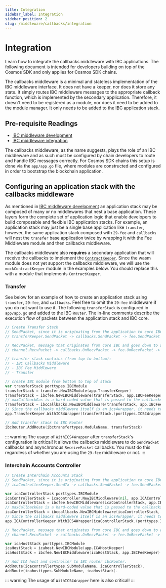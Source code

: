 ```yaml
---
title: Integration
sidebar_label: Integration
sidebar_position: 2
slug: /middleware/callbacks/integration
---
```


# Integration

Learn how to integrate the callbacks middleware with IBC applications. The following document is intended for developers building on top of the Cosmos SDK and only applies for Cosmos SDK chains. 

The callbacks middleware is a minimal and stateless implementation of the IBC middleware interface. It does not have a keeper, nor does it store any state. It simply routes IBC middleware messages to the appropriate callback function, which is implemented by the secondary application. Therefore, it doesn't need to be registered as a module, nor does it need to be added to the module manager. It only needs to be added to the IBC application stack.

## Pre-requisite Readings

- [IBC middleware development](../../01-ibc/04-middleware/01-develop.md)
- [IBC middleware integration](../../01-ibc/04-middleware/02-integration.md)

The callbacks middleware, as the name suggests, plays the role of an IBC middleware and as such must be configured by chain developers to route and handle IBC messages correctly.
For Cosmos SDK chains this setup is done via the `app/app.go` file, where modules are constructed and configured in order to bootstrap the blockchain application.

## Configuring an application stack with the callbacks middleware

As mentioned in [IBC middleware development](../../01-ibc/04-middleware/01-develop.md) an application stack may be composed of many or no middlewares that nest a base application.
These layers form the complete set of application logic that enable developers to build composable and flexible IBC application stacks.
For example, an application stack may just be a single base application like `transfer`, however, the same application stack composed with `29-fee` and `callbacks` will nest the `transfer` base application twice by wrapping it with the Fee Middleware module and then callbacks middleware.

The callbacks middleware also **requires** a secondary application that will receive the callbacks to implement the [`ContractKeeper`](https://github.com/cosmos/ibc-go/blob/v7.3.0/modules/apps/callbacks/types/expected_keepers.go#L11-L83). Since the wasm module does not yet support the callbacks middleware, we will use the `mockContractKeeper` module in the examples below. You should replace this with a module that implements `ContractKeeper`.

### Transfer

See below for an example of how to create an application stack using `transfer`, `29-fee`, and `callbacks`. Feel free to omit the `29-fee` middleware if you do not want to use it.
The following `transferStack` is configured in `app/app.go` and added to the IBC `Router`.
The in-line comments describe the execution flow of packets between the application stack and IBC core.

```go
// Create Transfer Stack
// SendPacket, since it is originating from the application to core IBC:
// transferKeeper.SendPacket -> callbacks.SendPacket -> fee.SendPacket -> channel.SendPacket

// RecvPacket, message that originates from core IBC and goes down to app, the flow is the other way
// channel.RecvPacket -> callbacks.OnRecvPacket -> fee.OnRecvPacket -> transfer.OnRecvPacket

// transfer stack contains (from top to bottom):
// - IBC Callbacks Middleware
// - IBC Fee Middleware
// - Transfer

// create IBC module from bottom to top of stack
var transferStack porttypes.IBCModule
transferStack = transfer.NewIBCModule(app.TransferKeeper)
transferStack = ibcfee.NewIBCMiddleware(transferStack, app.IBCFeeKeeper)
// maxCallbackGas is a hard-coded value that is passed to the callbacks middleware
transferStack = ibccallbacks.NewIBCMiddleware(transferStack, app.IBCFeeKeeper, app.MockContractKeeper, maxCallbackGas)
// Since the callbacks middleware itself is an ics4wrapper, it needs to be passed to the transfer keeper
app.TransferKeeper.WithICS4Wrapper(transferStack.(porttypes.ICS4Wrapper))

// Add transfer stack to IBC Router
ibcRouter.AddRoute(ibctransfertypes.ModuleName, transferStack)
```

::: warning
The usage of `WithICS4Wrapper` after `transferStack`'s configuration is critical! It allows the callbacks middleware to do `SendPacket` callbacks and asynchronous `ReceivePacket` callbacks. You must do this regardless of whether you are using the `29-fee` middleware or not.
:::

### Interchain Accounts Controller

```go
// Create Interchain Accounts Stack
// SendPacket, since it is originating from the application to core IBC:
// icaControllerKeeper.SendTx -> callbacks.SendPacket -> fee.SendPacket -> channel.SendPacket

var icaControllerStack porttypes.IBCModule
icaControllerStack = icacontroller.NewIBCMiddleware(nil, app.ICAControllerKeeper)
icaControllerStack = ibcfee.NewIBCMiddleware(icaControllerStack, app.IBCFeeKeeper)
// maxCallbackGas is a hard-coded value that is passed to the callbacks middleware
icaControllerStack = ibccallbacks.NewIBCMiddleware(icaControllerStack, app.IBCFeeKeeper, app.MockContractKeeper, maxCallbackGas)
// Since the callbacks middleware itself is an ics4wrapper, it needs to be passed to the ica controller keeper
app.ICAControllerKeeper.WithICS4Wrapper(icaControllerStack.(porttypes.ICS4Wrapper))

// RecvPacket, message that originates from core IBC and goes down to app, the flow is:
// channel.RecvPacket -> callbacks.OnRecvPacket -> fee.OnRecvPacket -> icaHost.OnRecvPacket

var icaHostStack porttypes.IBCModule
icaHostStack = icahost.NewIBCModule(app.ICAHostKeeper)
icaHostStack = ibcfee.NewIBCMiddleware(icaHostStack, app.IBCFeeKeeper)

// Add ICA host and controller to IBC router ibcRouter.
AddRoute(icacontrollertypes.SubModuleName, icaControllerStack).
AddRoute(icahosttypes.SubModuleName, icaHostStack).
```

::: warning
The usage of `WithICS4Wrapper` here is also critical!
:::
